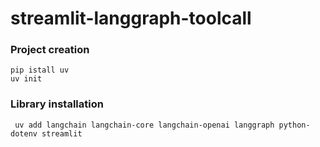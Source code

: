 # streamlit-langgraph-toolcall

### Project creation

```
pip istall uv
uv init
```

### Library installation

```
 uv add langchain langchain-core langchain-openai langgraph python-dotenv streamlit

```
